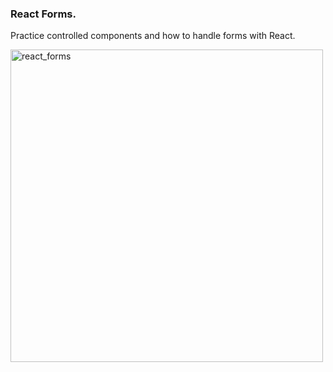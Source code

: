 ### React Forms.

Practice controlled components and how to handle forms with React. 


<img width="500" alt="react_forms" src="https://user-images.githubusercontent.com/77112303/200605913-1ee07709-35d9-4b64-b629-fcb91094b2e7.png">
